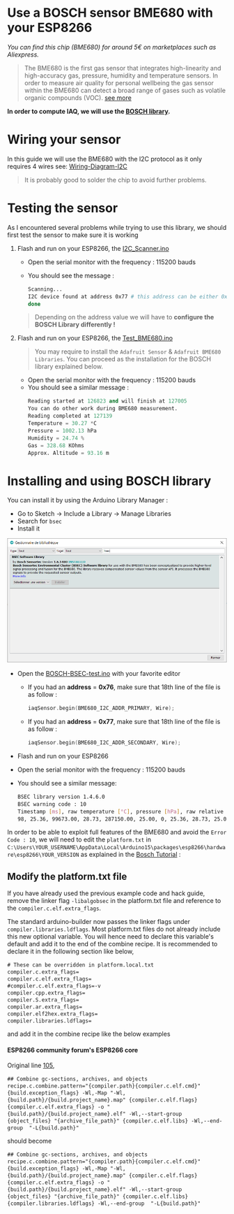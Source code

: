 # Use a BOSCH sensor BME680 with your ESP8266

*You can find this chip (BME680) for around 5€ on marketplaces such as Aliexpress.*

> The BME680 is the first gas sensor that integrates high-linearity and high-accuracy gas, pressure, humidity and temperature sensors. In order to measure air quality for personal wellbeing the gas sensor within the BME680 can detect a broad range of gases such as volatile organic compounds (VOC). [see more](https://www.bosch-sensortec.com/products/environmental-sensors/gas-sensors-bme680/)

**In order to compute IAQ, we will use the [BOSCH library](https://github.com/BoschSensortec/BSEC-Arduino-library).**

# Wiring your sensor

In this guide we will use the BME680 with the I2C protocol as it only requires 4 wires see: [Wiring-Diagram-I2C](./images/Wiring-Diagram-I2C.png)

> It is probably good to solder the chip to avoid further problems.

# Testing the sensor

As I encountered several problems while trying to use this library, we should first test the sensor to make sure it is working

1. Flash and run on your ESP8266, the [I2C_Scanner.ino](./I2C_Scanner/I2C_Scanner.ino)
    - Open the serial monitor with the frequency : 115200 bauds
    - You should see the message : 
    
        ```bash
        Scanning...
        I2C device found at address 0x77 # this address can be either 0x76 or 0x77 !!!
        done
        ```

    > Depending on the address value we will have to **configure the BOSCH Library differently !**

1. Flash and run on your ESP8266, the [Test_BME680.ino](./Test_BME680/Test_BME680.ino)

    > You may require to install the `Adafruit Sensor` & `Adafruit BME680 Libraries`. You can proceed as the installation for the BOSCH library explained below.

    - Open the serial monitor with the frequency : 115200 bauds
    - You should see a similar message :       
        ``` python
        Reading started at 126823 and will finish at 127005
        You can do other work during BME680 measurement.
        Reading completed at 127139
        Temperature = 30.27 *C
        Pressure = 1002.13 hPa
        Humidity = 24.74 %
        Gas = 328.68 KOhms
        Approx. Altitude = 93.16 m
        ```

# Installing and using BOSCH library

You can install it by using the Arduino Library Manager :

- Go to Sketch -> Include a Library -> Manage Libraries
- Search for `bsec`
- Install it

![bsec](./images/install_library.png)

- Open the [BOSCH-BSEC-test.ino](./BOSCH-BSEC-test/BOSCH-BSEC-test.ino) with your favorite editor

    - If you had an **address** = **0x76**, make sure that 18th line of the file is as follow : 
        ```c
        iaqSensor.begin(BME680_I2C_ADDR_PRIMARY, Wire);
        ```

    - If you had an **address** = **0x77**, make sure that 18th line of the file is as follow : 
        ```c
        iaqSensor.begin(BME680_I2C_ADDR_SECONDARY, Wire);
        ```
 
- Flash and run on your ESP8266
- Open the serial monitor with the frequency : 115200 bauds
- You should see a similar message:
    
    ```bash
    BSEC library version 1.4.6.0
    BSEC warning code : 10
    Timestamp [ms], raw temperature [°C], pressure [hPa], raw relative humidity [%], gas [Ohm], IAQ, IAQ accuracy, temperature [°C], relative humidity [%], Static IAQ, CO2 equivalent, breath VOC equivalent
    98, 25.36, 99673.00, 28.73, 287150.00, 25.00, 0, 25.36, 28.73, 25.00, 400.00, 0.50
    ```

In order to be able to exploit full features of the BME680 and avoid the `Error Code : 10`, we will need to edit the `platform.txt` in `C:\Users\YOUR_USERNAME\AppData\Local\Arduino15\packages\esp8266\hardware\esp8266\YOUR_VERSION` as explained in the [Bosch Tutorial](https://github.com/BoschSensortec/BSEC-Arduino-library) :

## Modify the platform.txt file

If you have already used the previous example code and hack guide, remove the linker flag `-libalgobsec` in the platform.txt file and reference to the `compiler.c.elf.extra_flags`.

The standard arduino-builder now passes the linker flags under `compiler.libraries.ldflags`. Most platform.txt files do not already include this new optional variable. You will hence need to declare this variable's default and add it to the end of the combine recipe. It is recommended to declare it in the following section like below,

```
# These can be overridden in platform.local.txt
compiler.c.extra_flags=
compiler.c.elf.extra_flags=
#compiler.c.elf.extra_flags=-v
compiler.cpp.extra_flags=
compiler.S.extra_flags=
compiler.ar.extra_flags=
compiler.elf2hex.extra_flags=
compiler.libraries.ldflags=
```

and add it in the combine recipe like the below examples

#### ESP8266 community forum's ESP8266 core

Original line [105](https://github.com/esp8266/Arduino/blob/68ee1216454eeea49dd3452c6ff21bc748f397b6/platform.txt#L105),

```
## Combine gc-sections, archives, and objects
recipe.c.combine.pattern="{compiler.path}{compiler.c.elf.cmd}" {build.exception_flags} -Wl,-Map "-Wl,{build.path}/{build.project_name}.map" {compiler.c.elf.flags} {compiler.c.elf.extra_flags} -o "{build.path}/{build.project_name}.elf" -Wl,--start-group {object_files} "{archive_file_path}" {compiler.c.elf.libs} -Wl,--end-group  "-L{build.path}"
```

should become

```
## Combine gc-sections, archives, and objects
recipe.c.combine.pattern="{compiler.path}{compiler.c.elf.cmd}" {build.exception_flags} -Wl,-Map "-Wl,{build.path}/{build.project_name}.map" {compiler.c.elf.flags} {compiler.c.elf.extra_flags} -o "{build.path}/{build.project_name}.elf" -Wl,--start-group {object_files} "{archive_file_path}" {compiler.c.elf.libs} {compiler.libraries.ldflags} -Wl,--end-group  "-L{build.path}"
```



